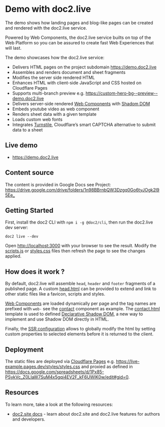 # Demo with doc2.live

The demo shows how landing pages and blog-like pages can be created and rendered with the doc2.live service.

Powered by Web Components, the doc2.live service builts on top of the Web Platform so you can be assured to create fast Web Experiences that will last.

The demo showcases how the doc2.live service:
- Delivers HTML pages on the project subdomain <https://demo.doc2.live>
- Assembles and renders document and sheet fragments
- Modifies the server side rendered HTML
- Enhances HTML with client-side JavaScript and CSS hosted on Cloudflare Pages
- Supports multi-branch preview e.g. <https://custom-hero-bg--preview--demo.doc2.live>
- Delivers server-side rendered [Web Components](https://developer.mozilla.org/en-US/docs/Web/API/Web_components) with [Shadom DOM](https://developer.mozilla.org/en-US/docs/Web/API/Web_components/Using_shadow_DOM)
- Embeds youtube video as web component
- Renders sheet data with a given template
- Loads custom web fonts
- Integrates [Turnstile](https://developers.cloudflare.com/turnstile/), Cloudflare’s smart CAPTCHA alternative to submit data to a sheet

## Live demo

* <https://demo.doc2.live>

## Content source

The content is provided in Google Docs see Project: <https://drive.google.com/drive/folders/1n98BBrnbQW3Dzgq0Go6tyJOgk2l95Ee_>

## Getting Started

First, install the doc2 CLI with `npm i -g @doc2/cli`, then run the doc2.live dev server:

```
doc2 live --dev
```

Open <http://localhost:3000> with your browser to see the result. Modify the [scripts.js](scripts/scripts.js) or [styles.css](styles/styles.css) files then refresh the page to see the changes applied.

## How does it work ?

By default, doc2.live will assemble `head`, `header` and `footer` fragments of a published page. A custom [head.html](./head.html) can be provided to extend and link to other static files like a favicon, scripts and styles. 

[Web Components](https://developer.mozilla.org/en-US/docs/Web/Web_Components) are loaded dynamically per page and the tag names are prefixed with `web-` see the [contact](./components/contact/contact.js) component as example.
The [contact.html](./components/contact/contact.html) template is used to defined [Declarative Shadow DOM](https://developer.chrome.com/en/articles/declarative-shadow-dom/), a new way to implement and use Shadow DOM directly in HTML.

Finally, the [SSR configuration](./doc2.live.config.json) allows to globally modify the html by setting custom properties to selected elements before it is returned to the client.

## Deployment

The static files are deployed via [Cloudflare Pages](https://pages.cloudflare.com/) e.g. <https://live-example.pages.dev/styles/styles.css> and proxied as defined in <https://docs.google.com/spreadsheets/d/1Px85-PSykVc_Z0LIaW7SuM4x5gqi4EV2F_kF6UWIK0w/edit#gid=0>.

## Resources

To learn more, take a look at the following resources:

- [doc2.site docs](https://doc2.site/documentation) - learn about doc2.site and doc2.live features for authors and developers.
